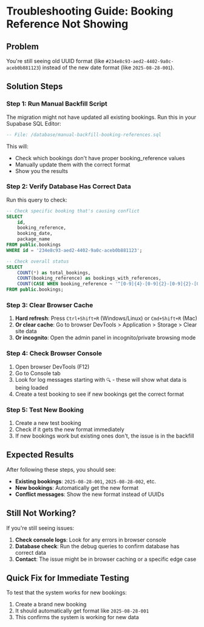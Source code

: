 # Troubleshooting Guide: Booking Reference Not Showing

## Problem
You're still seeing old UUID format (like `#234e8c93-aed2-4402-9a0c-aceb0b881123`) instead of the new date format (like `2025-08-28-001`).

## Solution Steps

### Step 1: Run Manual Backfill Script
The migration might not have updated all existing bookings. Run this in your Supabase SQL Editor:

```sql
-- File: /database/manual-backfill-booking-references.sql
```

This will:
- Check which bookings don't have proper booking_reference values
- Manually update them with the correct format
- Show you the results

### Step 2: Verify Database Has Correct Data
Run this query to check:

```sql
-- Check specific booking that's causing conflict
SELECT 
    id,
    booking_reference,
    booking_date,
    package_name
FROM public.bookings 
WHERE id = '234e8c93-aed2-4402-9a0c-aceb0b881123';

-- Check overall status
SELECT 
    COUNT(*) as total_bookings,
    COUNT(booking_reference) as bookings_with_references,
    COUNT(CASE WHEN booking_reference ~ '^[0-9]{4}-[0-9]{2}-[0-9]{2}-[0-9]{3}$' THEN 1 END) as correct_format_count
FROM public.bookings;
```

### Step 3: Clear Browser Cache
1. **Hard refresh**: Press `Ctrl+Shift+R` (Windows/Linux) or `Cmd+Shift+R` (Mac)
2. **Or clear cache**: Go to browser DevTools > Application > Storage > Clear site data
3. **Or incognito**: Open the admin panel in incognito/private browsing mode

### Step 4: Check Browser Console
1. Open browser DevTools (F12)
2. Go to Console tab
3. Look for log messages starting with `🔍` - these will show what data is being loaded
4. Create a test booking to see if new bookings get the correct format

### Step 5: Test New Booking
1. Create a new test booking
2. Check if it gets the new format immediately
3. If new bookings work but existing ones don't, the issue is in the backfill

## Expected Results

After following these steps, you should see:
- **Existing bookings**: `2025-08-28-001`, `2025-08-28-002`, etc.
- **New bookings**: Automatically get the new format
- **Conflict messages**: Show the new format instead of UUIDs

## Still Not Working?

If you're still seeing issues:

1. **Check console logs**: Look for any errors in browser console
2. **Database check**: Run the debug queries to confirm database has correct data
3. **Contact**: The issue might be in browser caching or a specific edge case

## Quick Fix for Immediate Testing

To test that the system works for new bookings:
1. Create a brand new booking
2. It should automatically get format like `2025-08-28-001`
3. This confirms the system is working for new data
